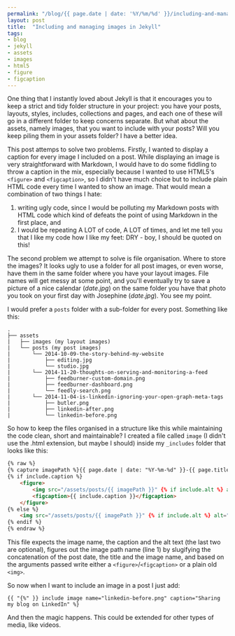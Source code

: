 ```yaml
---
permalink: "/blog/{{ page.date | date: '%Y/%m/%d' }}/including-and-managing-images-in-jekyll.html"
layout: post
title:  "Including and managing images in Jekyll"
tags:
- blog
- jekyll
- assets
- images
- html5
- figure
- figcaption
---
```

One thing that I instantly loved about Jekyll is that it encourages you to keep a strict and tidy folder structure in your project: you have your posts, layouts, styles, includes, collections and pages, and each one of these will go in a different folder to keep concerns separate. But what about the assets, namely images, that you want to include with your posts? Will you keep piling them in your assets folder? I have a better idea.<!--more-->

This post attemps to solve two problems. Firstly, I wanted to display a caption for every image I included on a post. While displaying an image is very straightforward with Markdown, I would have to do some fiddling to throw a caption in the mix, especially because I wanted to use HTML5's `<figure>` and `<figcaption>`, so I didn't have much choice but to include plain HTML code every time I wanted to show an image. That would mean a combination of two things I hate: 

1. writing ugly code, since I would be polluting my Markdown posts with HTML code which kind of defeats the point of using Markdown in the first place, and 
2. I would be repeating A LOT of code, A LOT of times, and let me tell you that I like my code how I like my feet: DRY - boy, I should be quoted on this!

The second problem we attempt to solve is file organisation. Where to store the images? It looks ugly to use a folder for all post images, or even worse, have them in the same folder where you have your layout images. File names will get messy at some point, and you'll eventually try to save a picture of a nice calendar (*date.jpg*) on the same folder you have that photo you took on your first day with Josephine (*date.jpg*). You see my point.

I would prefer a `posts` folder with a sub-folder for every post. Something like this:

```text
.
├── assets
|   ├── images (my layout images)
|   └── posts (my post images)
|       └── 2014-10-09-the-story-behind-my-website
|           ├── editing.jpg
|           └── studio.jpg
|       └── 2014-11-20-thoughts-on-serving-and-monitoring-a-feed
|           ├── feedburner-custom-domain.png
|           ├── feedburner-dashboard.png
|           └── feedly-search.png
|       └── 2014-11-04-is-linkedin-ignoring-your-open-graph-meta-tags
|           ├── butler.png
|           ├── linkedin-after.png
|           └── linkedin-before.png
```

So how to keep the files organised in a structure like this while maintaining the code clean, short and maintainable? I created a file called `image` (I didn't use the .html extension, but maybe I should) inside my `_includes` folder that looks like this:

```html
{% raw %}
{% capture imagePath %}{{ page.date | date: "%Y-%m-%d" }}-{{ page.title | slugify }}/{{ include.name }}{% endcapture %}
{% if include.caption %}
    <figure>
        <img src="/assets/posts/{{ imagePath }}" {% if include.alt %} alt="{{ include.alt }}" {% endif %} {% if include.width %} width="{{ include.width }}" {% endif %}/>
        <figcaption>{{ include.caption }}</figcaption>
    </figure>
{% else %}
    <img src="/assets/posts/{{ imagePath }}" {% if include.alt %} alt="{{ include.alt }}" {% endif %} {% if include.width %} width="{{ include.width }}" {% endif %}/>
{% endif %}
{% endraw %}
```

This file expects the image name, the caption and the alt text (the last two are optional), figures out the image path name (line 1) by slugifying the concatenation of the post date, the title and the image name, and based on the arguments passed write either a `<figure>`/`<figcaption>` or a plain old `<img>`.

So now when I want to include an image in a post I just add:

```text
{{ "{%" }} include image name="linkedin-before.png" caption="Sharing my blog on LinkedIn" %}
```

And then the magic happens. This could be extended for other types of media, like videos.<!--tomb-->
